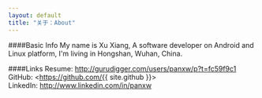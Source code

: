 ```yaml
---
layout: default
title: "关于：About"
---
```

####Basic Info
My name is Xu Xiang, A software developer on Android and Linux platform, I'm living in Hongshan, Wuhan, China.  

####Links
Resume: <http://gurudigger.com/users/panxw/p?t=fc59f9c1>  
GitHub: <https://github.com/{{ site.github }}>  
LinkedIn: <http://www.linkedin.com/in/panxw>  
